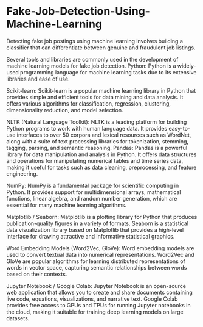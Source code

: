 # Fake-Job-Detection-Using-Machine-Learning
Detecting fake job postings using machine learning involves building a classifier that can differentiate between genuine and fraudulent job listings.

Several tools and libraries are commonly used in the development of machine learning models for fake job detection.
Python: Python is a widely-used programming language for machine learning tasks due to its extensive libraries and ease of use.

Scikit-learn: Scikit-learn is a popular machine learning library in Python that provides simple and efficient tools for data mining and data analysis. It offers various algorithms for classification, regression, clustering, dimensionality reduction, and model selection.

NLTK (Natural Language Toolkit): NLTK is a leading platform for building Python programs to work with human language data. It provides easy-to-use interfaces to over 50 corpora and lexical resources such as WordNet, along with a suite of text processing libraries for tokenization, stemming, tagging, parsing, and semantic reasoning.
Pandas: Pandas is a powerful library for data manipulation and analysis in Python. It offers data structures and operations for manipulating numerical tables and time series data, making it useful for tasks such as data cleaning, preprocessing, and feature engineering.

NumPy: NumPy is a fundamental package for scientific computing in Python. It provides support for multidimensional arrays, mathematical functions, linear algebra, and random number generation, which are essential for many machine learning algorithms.

Matplotlib / Seaborn: Matplotlib is a plotting library for Python that produces publication-quality figures in a variety of formats. Seaborn is a statistical data visualization library based on Matplotlib that provides a high-level interface for drawing attractive and informative statistical graphics.

Word Embedding Models (Word2Vec, GloVe): Word embedding models are used to convert textual data into numerical representations. Word2Vec and GloVe are popular algorithms for learning distributed representations of words in vector space, capturing semantic relationships between words based on their contexts.

Jupyter Notebook / Google Colab: Jupyter Notebook is an open-source web application that allows you to create and share documents containing live code, equations, visualizations, and narrative text. Google Colab provides free access to GPUs and TPUs for running Jupyter notebooks in the cloud, making it suitable for training deep learning models on large datasets.
